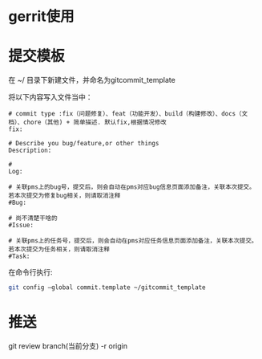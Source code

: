 # gerrit使用



# 提交模板

在 ~/ 目录下新建文件，并命名为gitcommit_template

将以下内容写入文件当中：
```
# commit type :fix（问题修复）、feat（功能开发）、build（构建修改）、docs（文档）、chore（其他) + 简单描述. 默认fix,根据情况修改
fix: 

# Describe you bug/feature,or other things
Description: 

# 
Log: 

# 关联pms上的bug号，提交后，则会自动在pms对应bug信息页面添加备注，关联本次提交。若本次提交为修复bug相关，则请取消注释
#Bug: 

# 尚不清楚干啥的 
#Issue: 

# 关联pms上的任务号，提交后，则会自动在pms对应任务信息页面添加备注，关联本次提交。若本次提交为任务相关，则请取消注释
#Task: 

```
在命令行执行:
```bash
git config —global commit.template ~/gitcommit_template
```

# 推送
git review branch(当前分支) -r origin
